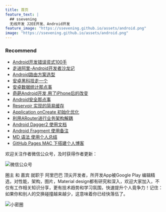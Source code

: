 ```yaml
---
title: 首页
feature_text: |
  ## ssevening
  无线开发 J2EE开发、Android开发
feature_image: "https://ssevening.github.io/assets/android.png"
image: "https://ssevening.github.io/assets/android.png"
---
```


### Recommend

- [Android开发错误资式100手](http://www.ssevening.com/android%E5%BC%80%E5%8F%91/2017/06/25/Android-%E5%BC%80%E5%8F%91-%E9%94%99%E8%AF%AF%E5%A7%BF%E5%BC%8F100%E6%89%8B/)
- [走进阿里-Android开发者沙龙记](http://www.ssevening.com/android%E5%BC%80%E5%8F%91/2017/06/19/%E8%B5%B0%E8%BF%9B%E9%98%BF%E9%87%8C-Android%E5%BC%80%E5%8F%91%E8%80%85%E6%B2%99%E9%BE%99%E8%AE%B0/)
- [Android路由方案选型](http://www.ssevening.com/android%E5%BC%80%E5%8F%91/2017/06/11/Android%E8%B7%AF%E7%94%B1%E6%96%B9%E6%A1%88%E9%80%89%E5%9E%8B/)
- [安卓黑科技走一个](http://www.ssevening.com/android%E5%BC%80%E5%8F%91/2017/05/25/Android%E9%BB%91%E7%A7%91%E6%8A%80%E8%B5%B0%E4%B8%80%E4%B8%AA/)
- [安卓数据统计那点事](http://www.ssevening.com/android%E5%BC%80%E5%8F%91/2017/05/21/%E5%AE%89%E5%8D%93%E6%95%B0%E6%8D%AE%E7%BB%9F%E8%AE%A1%E9%82%A3%E7%82%B9%E4%BA%8B/)
- [奇葩Android开发,用了iPhone后的改变](http://www.ssevening.com/android%E5%BC%80%E5%8F%91/2017/05/12/%E5%A5%87%E8%91%A9%E5%AE%89%E5%8D%93%E5%BC%80%E5%8F%91%E7%94%A8Iphone%E5%90%8E/)
- [Android安全那点事](http://www.ssevening.com/android%E5%BC%80%E5%8F%91/2017/05/08/Android%E5%AE%89%E5%85%A8%E9%82%A3%E7%82%B9%E4%BA%8B/)
- [Reservoir 实现的简易缓存](http://www.ssevening.com/android%E5%BC%80%E5%8F%91/2017/04/25/Reservoir-%E5%AE%9E%E7%8E%B0%E7%9A%84%E7%AE%80%E6%98%93%E7%BC%93%E5%AD%98/)
- [Application onCreate 初始化优化](http://www.ssevening.com/android%E5%BC%80%E5%8F%91/2017/04/23/Application-onCreate%E5%88%9D%E5%A7%8B%E5%8C%96%E4%BC%98%E5%8C%96/)
- [利用ARouter进行业务架构解耦](http://www.ssevening.com/android%E5%BC%80%E5%8F%91/2017/04/20/%E5%88%A9%E7%94%A8ARouter%E8%BF%9B%E8%A1%8C%E4%B8%9A%E5%8A%A1%E6%9E%B6%E6%9E%84%E8%A7%A3%E8%80%A6/)
- [Android Dagger2 使用文档](http://www.ssevening.com/android%E5%BC%80%E5%8F%91/2017/04/18/Dragger2-%E4%BD%BF%E7%94%A8%E6%96%87%E6%A1%A3/)
- [Android Fragment 使用备注](https://ssevening.github.io/android%E5%BC%80%E5%8F%91/2017/04/18/Android-Fragment%E4%BD%BF%E7%94%A8%E5%A4%87%E6%B3%A8/)
- [MD 语法 使用个人总结](https://ssevening.github.io/%E7%BD%91%E7%AB%99%E6%8A%80%E6%9C%AF/2017/04/17/MD%E8%AF%AD%E6%B3%95%E7%A4%BA%E4%BE%8B%E5%AD%A6%E4%B9%A0/)
- [GitHub Pages MAC 下搭建个人博客](https://ssevening.github.io/%E7%BD%91%E7%AB%99%E6%8A%80%E6%9C%AF/2017/04/17/GitHub-Pages-MAC-%E4%B8%8B%E6%90%AD%E5%BB%BA%E4%B8%AA%E4%BA%BA%E5%8D%9A%E5%AE%A2/)








欢迎关注作者微信公众号，及时获得作者更新：

![微信公众号](https://ssevening.github.io/assets/weichat_qrcode.jpg)

圈主 和 嘉宾 就职于 阿里巴巴 顶尖开发者，所开发App被Google Play 编辑精选，对性能，架构，图片，Material design都有研究和深入，欢迎大家加入，不仅有工作相关知识分享，更有技术趋势和学习氛围，快速提升个人竟争力！记住：如果你和别人的交换碰撞越来越少，这意味着你已经快落伍了。

![小密圈](https://ssevening.github.io/assets/mi_qrcode.png)
